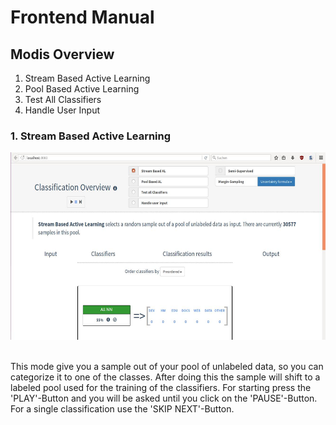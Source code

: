 # Frontend Manual

## Modis Overview
1. Stream Based Active Learning 
2. Pool Based Active Learning
3. Test All Classifiers
4. Handle User Input

### 1. Stream Based Active Learning
<img src="StreamBasedAL.jpg" height=300 alt="Image Stream Based Active Learing">
&nbsp; 

This mode give you a sample out of your pool of unlabeled data, so you can categorize it to one of the classes. 
After doing this the sample will shift to a labeled pool used for the training of the classifiers. 
For starting press the 'PLAY'-Button and you will be asked until you click on the 'PAUSE'-Button. 
For a single classification use the 'SKIP NEXT'-Button.


